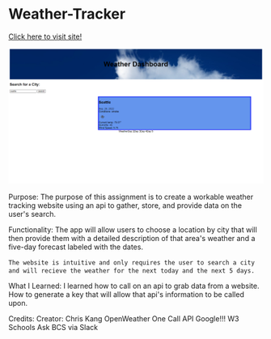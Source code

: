 # Weather-Tracker

[Click here to visit site!](https://kjman26.github.io/Weather-Tracker/)

![Screenshot](assets\images\screenshot_weather_tracker.jpg)



Purpose:
    The purpose of this assignment is to create a workable weather tracking website using an api to gather, store, and provide data on the user's search. 

Functionality:
    The app will allow users to choose a location by city that will then provide them with a detailed description of that area's weather and a five-day forecast labeled with the dates.

    The website is intuitive and only requires the user to search a city and will recieve the weather for the next today and the next 5 days.


What I Learned:
    I learned how to call on an api to grab data from a website. How to generate a key that will allow that api's information to be called upon. 

Credits:
Creator: Chris Kang
OpenWeather One Call API 
Google!!!
W3 Schools
Ask BCS via Slack